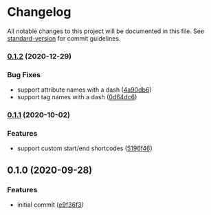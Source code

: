# Changelog

All notable changes to this project will be documented in this file. See [standard-version](https://github.com/conventional-changelog/standard-version) for commit guidelines.

### [0.1.2](https://github.com/AubreyHewes/simple-shortcode-parser/compare/v0.1.1...v0.1.2) (2020-12-29)


### Bug Fixes

* support attribute names with a dash ([4a90db6](https://github.com/AubreyHewes/simple-shortcode-parser/commit/4a90db60a77e2bf42e7f90fe4b57b300accc573e))
* support tag names with a dash ([0d64dc6](https://github.com/AubreyHewes/simple-shortcode-parser/commit/0d64dc6e3cd764afb2a1230ebb72f165d0e78c8d))

### [0.1.1](https://github.com/AubreyHewes/simple-shortcode-parser/compare/v0.1.0...v0.1.1) (2020-10-02)


### Features

* support custom start/end shortcodes ([5196f46](https://github.com/AubreyHewes/simple-shortcode-parser/commit/5196f46f5df07c0591815def23e0559e5aa7be1b))

## 0.1.0 (2020-09-28)


### Features

* initial commit ([e9f36f3](https://github.com/AubreyHewes/simple-shortcode-parser/commit/e9f36f327ae9954520f4169eedbce689f44550ec))
